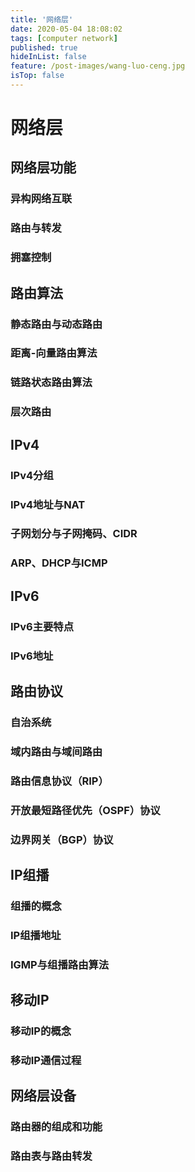 ```yaml
---
title: '网络层'
date: 2020-05-04 18:08:02
tags: [computer network]
published: true
hideInList: false
feature: /post-images/wang-luo-ceng.jpg
isTop: false
---
```

# 网络层

## 网络层功能

### 异构网络互联

### 路由与转发

### 拥塞控制

## 路由算法

### 静态路由与动态路由

### 距离-向量路由算法

### 链路状态路由算法

### 层次路由

## IPv4

### IPv4分组

### IPv4地址与NAT

### 子网划分与子网掩码、CIDR

### ARP、DHCP与ICMP

## IPv6

### IPv6主要特点

### IPv6地址

## 路由协议

### 自治系统

### 域内路由与域间路由

### 路由信息协议（RIP）

### 开放最短路径优先（OSPF）协议

### 边界网关（BGP）协议

## IP组播

### 组播的概念

### IP组播地址

### IGMP与组播路由算法

## 移动IP

### 移动IP的概念

### 移动IP通信过程

## 网络层设备

### 路由器的组成和功能

### 路由表与路由转发